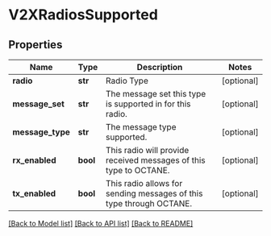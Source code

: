 # V2XRadiosSupported

## Properties
Name | Type | Description | Notes
------------ | ------------- | ------------- | -------------
**radio** | **str** | Radio Type | [optional] 
**message_set** | **str** | The message set this type is supported in for this radio. | [optional] 
**message_type** | **str** | The message type supported. | [optional] 
**rx_enabled** | **bool** | This radio will provide received messages of this type to OCTANE. | [optional] 
**tx_enabled** | **bool** | This radio allows for sending messages of this type through OCTANE. | [optional] 

[[Back to Model list]](../README.md#documentation-for-models) [[Back to API list]](../README.md#documentation-for-api-endpoints) [[Back to README]](../README.md)

